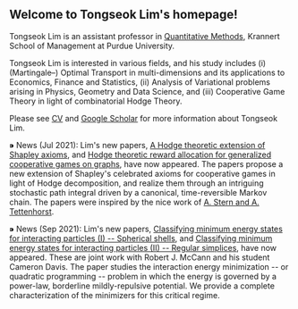 ## Welcome to Tongseok Lim's homepage!

Tongseok Lim is an assistant professor in [Quantitative Methods](https://krannert.purdue.edu/directory/view.php?search=FacArea&FacAreaList=61), Krannert School of Management at Purdue University.

Tongseok Lim is interested in various fields, and his study includes (i) (Martingale–) Optimal Transport in multi-dimensions and its applications to Economics, Finance and Statistics, (ii) Analysis of Variational problems arising in Physics, Geometry and Data Science, and (iii) Cooperative Game Theory in light of combinatorial Hodge Theory.

Please see [CV](https://tlim0213.github.io/folder/TLIM_CV.pdf) and [Google Scholar](https://scholar.google.com/citations?user=n-Qz1vgAAAAJ&hl=en) for more information about Tongseok Lim.

⁍ News (Jul 2021): Lim's new papers, [A Hodge theoretic extension of Shapley axioms](https://tlim0213.github.io/folder/papers/ShapleyAxioms.pdf), and [Hodge theoretic reward allocation for generalized cooperative games on graphs](https://tlim0213.github.io/folder/papers/ShapleyGeneralGraph.pdf), have now appeared. The papers propose a new extension of Shapley's celebrated axioms for cooperative games in light of Hodge decomposition, and realize them through an intriguing stochastic path integral driven by a canonical, time-reversible Markov chain. The papers were inspired by the nice work of [A. Stern and A. Tettenhorst](https://arxiv.org/abs/1709.08318).

⁍ News (Sep 2021): Lim's new papers, [Classifying minimum energy states for interacting particles (I) -- Spherical shells](https://tlim0213.github.io/folder/papers/SphericalShell.pdf), and [Classifying minimum energy states for interacting particles (II) -- Regular simplices](https://tlim0213.github.io/folder/papers/Simplex.pdf), have now appeared. These are joint work with Robert J. McCann and his student Cameron Davis. The paper studies the interaction energy minimization -- or quadratic programming -- problem in which the energy is governed by a power-law, borderline mildly-repulsive potential. We provide a complete characterization of the minimizers for this critical regime.
